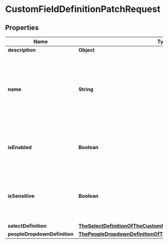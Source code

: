 

# CustomFieldDefinitionPatchRequest


## Properties

| Name | Type | Description | Notes |
|------------ | ------------- | ------------- | -------------|
|**description** | **Object** |  |  [optional] |
|**name** | **String** | Name given to this [Custom Field Definition](https://developers.intellihr.io/docs/v1/). This name would normally be shown to users of the system. |  [optional] |
|**isEnabled** | **Boolean** | Whether or not this [Custom Field Definition](https://developers.intellihr.io/docs/v1/) is enabled to be used. |  [optional] |
|**isSensitive** | **Boolean** | Whether or not this [Custom Field Definition](https://developers.intellihr.io/docs/v1/) is marked as sensitive information. |  [optional] |
|**selectDefinition** | [**TheSelectDefinitionOfTheCustomFieldDefinitionProperty1**](TheSelectDefinitionOfTheCustomFieldDefinitionProperty1.md) |  |  [optional] |
|**peopleDropdownDefinition** | [**ThePeopleDropdownDefinitionOfTheCustomFieldDefinitionProperty1**](ThePeopleDropdownDefinitionOfTheCustomFieldDefinitionProperty1.md) |  |  [optional] |



